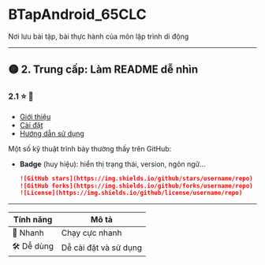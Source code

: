 # BTapAndroid_65CLC
Nơi lưu bài tập, bài thực hành của môn lập trình di động

---

## 🟡 2. Trung cấp: Làm README dễ nhìn
### 2.1 ⭐ 📖 
- [Giới thiệu](#giới-thiệu)
- [Cài đặt](#cài-đặt)
- [Hướng dẫn sử dụng](#hướng-dẫn-sử-dụng)
  

Một số kỹ thuật trình bày thường thấy trên GitHub:
- **Badge** (huy hiệu): hiển thị trạng thái, version, ngôn ngữ…  
  ```md
  ![GitHub stars](https://img.shields.io/github/stars/username/repo)
  ![GitHub forks](https://img.shields.io/github/forks/username/repo)
  ![License](https://img.shields.io/github/license/username/repo)
---

| Tính năng     | Mô tả                  |
|---------------|------------------------|
| 🚀 Nhanh      | Chạy cực nhanh         |
| 🛠 Dễ dùng    | Dễ cài đặt và sử dụng 
